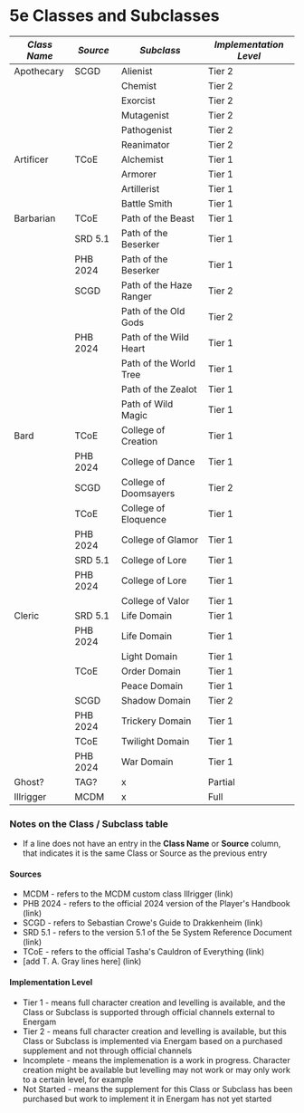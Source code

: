 # 5e Classes and Subclasses #

| *Class Name* | *Source*  | *Subclass* | *Implementation Level* |
|------------|-----------|----------|----------------------|
| Apothecary | SCGD      | Alienist | Tier 2  |
|            |           | Chemist  | Tier 2  |
|            |           | Exorcist | Tier 2  |
|            |           | Mutagenist| Tier 2 |     
|            |           | Pathogenist | Tier 2 |
|            |           | Reanimator | Tier 2 |
| Artificer  | TCoE      | Alchemist | Tier 1 |
|            |           | Armorer | Tier 1 |
|            |           | Artillerist | Tier 1 |
|            |           | Battle Smith | Tier 1 |
| Barbarian  | TCoE      | Path of the Beast | Tier 1 |
|            | SRD 5.1   | Path of the Beserker | Tier 1 |
|            | PHB 2024  | Path of the Beserker | Tier 1 |
|            | SCGD      | Path of the Haze Ranger | Tier 2 |
|            |           | Path of the Old Gods | Tier 2 |
|            | PHB 2024  | Path of the Wild Heart | Tier 1 | 
|            |           | Path of the World Tree | Tier 1 |
|            |           | Path of the Zealot | Tier 1 |
|            |           | Path of Wild Magic | Tier 1 |
| Bard       | TCoE      | College of Creation | Tier 1 |
|            | PHB 2024  | College of Dance | Tier 1 |
|            | SCGD      | College of Doomsayers | Tier 2 | 
|            | TCoE      | College of Eloquence | Tier 1 |
|            | PHB 2024  | College of Glamor | Tier 1 | 
|            | SRD 5.1   | College of Lore | Tier 1 |
|            | PHB 2024  | College of Lore | Tier 1 |
|            |           | College of Valor | Tier 1 |
| Cleric     | SRD 5.1   | Life Domain | Tier 1 | 
|            | PHB 2024  | Life Domain | Tier 1 |
|            |           | Light Domain | Tier 1 |
|            | TCoE      | Order Domain | Tier 1 |
|            |           | Peace Domain | Tier 1 |
|            | SCGD      | Shadow Domain | Tier 2 |
|            | PHB 2024  | Trickery Domain | Tier 1 |
|            | TCoE      | Twilight Domain | Tier 1 |
|            | PHB 2024  | War Domain | Tier 1 |
| Ghost?     | TAG?      | x        | Partial              | 
| Illrigger  | MCDM      | x        | Full                 |


### Notes on the Class / Subclass table ##
- If a line does not have an entry in the **Class Name** or **Source** column, that indicates it is the same Class or Source as the previous entry

#### Sources ####
- MCDM - refers to the MCDM custom class Illrigger (link)
- PHB 2024 - refers to the official 2024 version of the Player's Handbook (link)
- SCGD - refers to Sebastian Crowe's Guide to Drakkenheim (link)
- SRD 5.1 - refers to the version 5.1 of the 5e System Reference Document (link)
- TCoE - refers to the official Tasha's Cauldron of Everything (link)
- [add T. A. Gray lines here]  (link)

#### Implementation Level ####
- Tier 1 - means full character creation and levelling is available, and the Class or Subclass is supported through official channels external to Energam
- Tier 2 - means full character creation and levelling is available, but this Class or Subclass is implemented via Energam based on a purchased supplement and not through official channels
- Incomplete - means the implemenation is a work in progress. Character creation might be available but levelling may not work or may only work to a certain level, for example
- Not Started - means the supplement for this Class or Subclass has been purchased but work to implement it in Energam has not yet started

